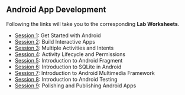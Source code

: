 ## Android App Development

Following the links will take you to the corresponding **Lab Worksheets**.

+ [Session 1](session-1): Get Started with Android
+ [Session 2](session-2): Build Interactive Apps
+ [Session 3](session-3): Multiple Activities and Intents
+ [Session 4](session-4): Activity Lifecycle and Permissions
+ [Session 5](session-5): Introduction to Android Fragment
+ [Session 6](session-6): Introduction to SQLite in Android
+ [Session 7](session-7): Introduction to Android Multimedia Framework
+ [Session 8](session-8): Introduction to Android Testing
+ [Session 9](session-9): Polishing and Publishing Android Apps



